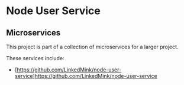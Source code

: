 # Node User Service

## Microservices
This project is part of a collection of microservices for a larger project.

These services include:
* [https://github.com/LinkedMink/node-user-service]https://github.com/LinkedMink/node-user-service